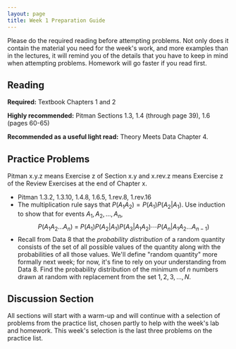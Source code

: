 ```yaml
---
layout: page
title: Week 1 Preparation Guide
---
```


Please do the required reading before attempting problems. Not only does it contain the material you need for the week's work, and more examples than in the lectures, it will remind you of the details that you have to keep in mind when attempting problems. Homework will go faster if you read first.

## Reading ##

**Required:** Textbook Chapters 1 and 2

**Highly recommended:** Pitman Sections 1.3, 1.4 (through page 39), 1.6 (pages 60-65)

**Recommended as a useful light read:** Theory Meets Data Chapter 4.

## Practice Problems ##

Pitman x.y.z means Exercise z of Section x.y and x.rev.z means Exercise z of the Review Exercises at the end of Chapter x.

- Pitman 1.3.2, 1.3.10, 1.4.8, 1.6.5, 1.rev.8, 1.rev.16
- The multiplication rule says that $P(A_1A_2) = P(A_1)P(A_2 \vert A_1)$. Use induction to show that for events $A_1, A_2, \ldots, A_n$, 
$$
P(A_1A_2 \ldots A_n) ~ = ~ P(A_1)P(A_2 \vert A_1)P(A_3 \vert A_1A_2) \cdots P(A_n \vert A_1A_2 \ldots A_{n-1})
$$
- Recall from Data 8 that the *probability distribution* of a random quantity consists of the set of all possible values of the quantity along with the probabilities of all those values. We'll define "random quantity" more formally next week; for now, it's fine to rely on your understanding from Data 8. Find the probability distribution of the minimum of $n$ numbers drawn at random with replacement from the set $1, 2, 3, \ldots, N$.

## Discussion Section ##

All sections will start with a warm-up and will continue with a selection of problems from the practice list, chosen partly to help with the week's lab and homework. This week's selection is the last three problems on the practice list.